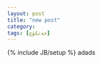 ```yaml
---
layout: post
title: "new post"
category: 
tags: [خەتكۈچ]
---
```

{% include JB/setup %}
adads